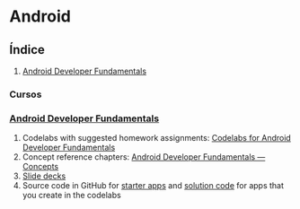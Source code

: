 # Android
## Índice
1. [Android Developer Fundamentals](#cursos)
### Cursos
### [Android Developer Fundamentals](https://developer.android.com/courses/fundamentals-training/overview-v2)
   1. Codelabs with suggested homework assignments: [Codelabs for Android Developer Fundamentals](https://developer.android.com/courses/fundamentals-training/toc-v2)
   2. Concept reference chapters: [Android Developer Fundamentals — Concepts](https://google-developer-training.github.io/android-developer-fundamentals-course-concepts-v2/index.html)
   3. [Slide decks](https://drive.google.com/drive/folders/1eu-LXxiHocSktGYpG04PfE9Xmr_pBY5P)
   4. Source code in GitHub for [starter apps](https://github.com/google-developer-training/android-fundamentals-starter-apps-v2) and [solution code](https://github.com/google-developer-training/android-fundamentals-apps-v2) for apps that you create in the codelabs
